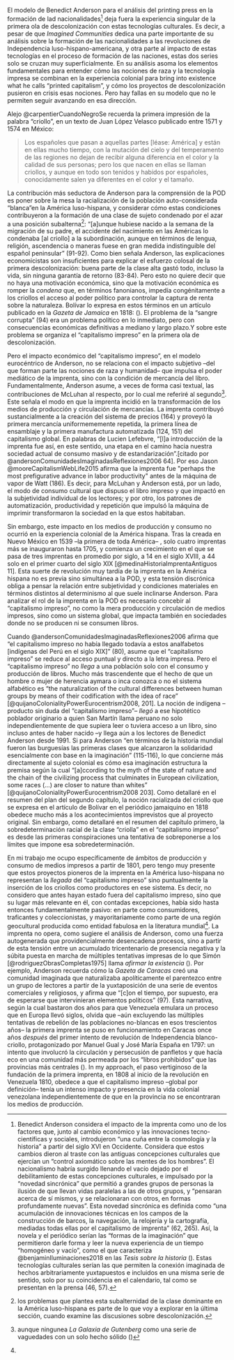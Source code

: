 El modelo de Benedict Anderson para el análisis del printing press en la formación de lad nacionalidades[^3] deja fuera la experiencia singular de la primera ola de descolonización con estas tecnologías culturales. Es decir, a pesar de que _Imagined Communities_ dedica una parte importante de su análisis sobre la formación de las nacionalidades a las revoluciones de Independencia luso-hispano-americana, y otra parte al impacto de estas tecnologías en el proceso de formación de las naciones, estas dos series solo se cruzan muy superficialmente. En su análisis asoma los elementos fundamentales para entender cómo las nociones de raza y la tecnología impresa se combinan en la experiencia colonial para bring into existence what he calls “printed capitalism”, y cómo los proyectos de descolonización pusieron en crisis esas nociones. Pero hay fallas en su modelo que no le permiten seguir avanzando en esa dirección. 

Alejo @carpentierCuandoNegroSe recuerda la primera impresión de la palabra “criollo”, en un texto de Juan López Velasco publicado entre 1571 y 1574 en México:  
> Los españoles que pasan a aquellas partes \[léase: América\] y están en ellas mucho tiempo, con la mutación del cielo y del temperamento de las regiones no dejan de recibir alguna diferencia en el color y la calidad de sus personas; pero los que nacen en ellas se llaman criollos, y aunque en todo son tenidos y habidos por españoles, conocidamente salen ya diferentes en el color y el tamaño.

La contribución más seductora de Anderson para la comprensión de la POD es poner sobre la mesa la racialización de la población auto-considerada “blanca”en la América luso-hispana, y considerar cómo estas condiciones contribuyeron a la formación de una clase de sujeto condenado por el azar a una  posición subalterna[^2]: “[a]unque hubiese nacido a la semana de la migración de su padre, el accidente del nacimiento en las Américas lo condenaba [al criollo] a la subordinación, aunque en términos de lengua, religión, ascendencia o maneras fuese en gran medida indistinguible del español peninsular” (91-92).  Como bien señala Anderson, las explicaciones economicistas son insuficientes para explicar el esfuerzo colosal de la primera descolonización: buena parte de la clase alta gastó todo, incluso la vida, sin ninguna garantía de retorno (83-84). Pero esto no quiere decir que no haya una motivación económica, sino que la motivación económica es romper la _condena_ que, en términos fanonianos, impedía congénitamente a los criollos el acceso al poder político para controlar la captura de renta sobre la naturaleza.  Bolívar lo expresa en estos términos en un artículo publicado en la _Gazeta de Jamaica_ en 1818:  (). El problema de la “sangre corrupta” (94) era un problema político en lo inmediato, pero con consecuencias económicas definitivas a mediano y largo plazo.Y sobre este problema se organiza el “capitalismo impreso” en la primera ola de descolonización.

Pero el impacto económico del “capitalismo impreso”, en el modelo eurocéntrico de Anderson, no se relaciona con el impacto subjetivo –del que forman parte las nociones de raza y humanidad– que impulsa el poder mediático de la imprenta, sino con la condición de mercancía del libro. Fundamentalmente, Anderson asume, a veces de forma casi textual, las contribuciones de McLuhan al respecto, por lo cual me referiré al segundo[^1]. Este señala el modo en que la imprenta incidió en la transformación de los medios de producción y circulación de mercancías. La imprenta contribuyó sustancialmente a la creación del sistema de precios (164) y proveyó la primera mercancía uniformememente repetida, la primera línea de ensamblaje y la primera manufactura automatizada (124, 151) del capitalismo global. En palabras de Lucien Lefebvre, “[l]a introducción de la imprenta fue así, en este sentido, una etapa en el camino hacia nuestra sociedad actual de consumo masivo y de estandarización”.[citado por @andersonComunidadesImaginadasReflexiones2006 64]. Por eso Jason @mooreCapitalismWebLife2015 afirma que la imprenta fue "perhaps the most prefigurative advance in labor productivity" antes de la máquina de vapor de Watt (186). Es decir, para McLuhan y Anderson está, por un lado, el modo de consumo cultural que dispuso el libro impreso y que impactó en la subjetividad individual de los lectores; y por otro, los patrones de automatización, productividad y repetición que impulsó la máquina de imprimir transformaron la sociedad en la que estos habitaban. 

Sin embargo, este impacto en los medios de producción y consumo no ocurrió en la experiencia colonial de la América hispana. Tras la creada en Nuevo México en 1539 –la primera de toda América– , solo cuatro imprentas más se inauguraron hasta 1705, y comienza un crecimiento en el que se pasa de tres imprentas en promedio por siglo, a 14 en el siglo XVIII, a 44 solo en el primer cuarto del siglo XIX [@medinaHistoriaImprentaAntiguos 11]. Esta suerte de revolución muy tardía de la imprenta en la América hispana no es previa sino simultánea a la POD, y esta tensión discrónica obliga a pensar la relación entre subjetividad y condiciones materiales en términos distintos al determinismo al que suele inclinarse Anderson. Para analizar el rol de la imprenta en la POD es necesario concebir al “capitalismo impreso”, no como la mera producción y circulación de medios impresos, sino como un sistema global, que impacta también en sociedades donde no se producen ni se consumen libros.

Cuando @andersonComunidadesImaginadasReflexiones2006 afirma que “el capitalismo impreso no había llegado todavía a estos analfabetos [indígenas del Perú en el siglo XIX]” (80), asume que el “capitalismo impreso” se reduce al acceso puntual y directo a la letra impresa. Pero el “capitalismo impreso” no _llega_ a una población solo con el consumo y producción de libros. Mucho más trascendente que el hecho de que un hombre o mujer de herencia aymara o inca conozca o no el sistema alfabético es “the naturalization of the cultural differences between human groups by means of their codification with the idea of race” [@quijanoColonialityPowerEurocentrism2008, 201]. La noción de indígena –producto sin duda del “capitalismo impreso”– _llegó_ a ese hipotético poblador originario a quien San Martín llama peruano no solo independientemente de que supiera leer o tuviera acceso a un libro, sino incluso antes de haber nacido –y llega aún a los lectores de Benedict Anderson desde 1991.  Si para Anderson “en términos de la  historia mundial fueron las burguesías las primeras clases que alcanzaron la solidaridad esencialmente con base en la imaginación” (115-116), lo que concierne más directamente al sujeto colonial es cómo esa imaginación estructura la premisa según la cual “[a]ccording to the myth of the state of nature and the chain of the civilizing process that culminates in European civilization, some races (…) are closer to nature than whites” [@quijanoColonialityPowerEurocentrism2008 203]. Como detallaré en el resumen del plan del segundo capítulo, la noción racializada del criollo que se expresa en el artículo de Bolívar en el periódico jamaiquino en 1818 obedece mucho más a los acontecimientos imprevistos que al proyecto original. Sin embargo, como detallaré en el resumen del capítulo primero, la sobredeterminación racial de la clase “criolla” en el “capitalismo impreso” es desde las primeras conspiraciones una tentativa de sobreponerse a los límites que impone esa sobredeterminación. 

En mi trabajo me ocupo específicamente de ámbitos de producción y consumo de medios impresos a partir de 1801, pero tengo muy presente que estos proyectos pioneros de la imprenta en la América luso-hispana no representan la _llegada_ del “capitalismo impreso” sino puntualmente la inserción de los criollos como productores en ese sistema. Es decir, no considero que antes hayan estado fuera del capitalismo impreso, sino que su lugar más relevante en él, con contadas excepciones, había sido hasta entonces fundamentalmente pasivo: en parte como consumidores, traficantes y coleccionistas, y mayoritariamente como parte de una región geocultural producida como entidad fabulosa en la literatura mundial[^4]. La imprenta no opera, como sugiere el análisis de Anderson, como una fuerza autogenerada que providencialmente desencadena procesos, sino a partir de esta tensión entre un acumulado tricentenario de presencia negativa y la súbita puesta en marcha de múltiples tentativas impresas de lo que Simón [@rodriguezObrasCompletas1975] llama _afirmar la existencia_ (). Por ejemplo, Anderson recuerda cómo la _Gazeta de Caracas_ creó una comunidad imaginada que naturalizaba apolíticamente el parentezco entre un grupo de lectores a partir de la yuxtaposición de una serie de eventos comerciales y religiosos, y afirma que “[c]on el tiempo, por supuesto, era de esperarse que intervinieran elementos políticos” (97). Esta narrativa, según la cual bastaron dos años para que Venezuela emulara un proceso que en Europa llevó siglos, olvida que –aún excluyendo las múltiples tentativas de rebelión de las poblaciones no-blancas en esos trescientos años– la primera imprenta se puso en funcionamiento en Caracas once años _después_ del primer intento de revolución de Independencia blanco-criollo, protagonizado por Manuel Gual y José María España en 1797: un intento que involucró la circulación y persecusión de panfletos y que hacía eco en una comunidad más permeada por los “libros prohibidos” que las provincias más centrales (). In my approach, el paso vertiginoso de la fundación de la primera imprenta, en 1808 al inicio de la revolución en Venezuela 1810, obedece a que el capitalismo impreso –global por definición– tenía un intenso impacto y presencia en la vida colonial venezolana independientemente de que en la provincia no se encontraran los medios de producción.




[^1]: aunque ningunea _La Galaxia de Gutenberg_ como una serie de vaguedades con un solo hecho sólido ()
[^2]: los problemas que plantea esta subalternidad de la clase dominante en la América luso-hispana es parte de lo que voy a explorar en la última sección, cuando examine las discusiones sobre descolonización.
[^2]: 

[^3]: Benedict Anderson considera el impacto de la imprenta como uno de los factores que, junto al cambio económico y las innovaciones tecno-científicas y sociales, introdujeron “una cuña entre la cosmología y la historia” a partir del siglo XVI en Occidente. Considera que estos cambios dieron al traste con las antiguas concepciones culturales que ejercían un “control axiomático sobre las mentes de los hombres”. El nacionalismo habría surgido llenando el vacío dejado por el debilitamiento de estas concepciones culturales, e impulsado por la “novedad sincrónica” que permitió a grandes grupos de personas la ilusión de que llevan vidas paralelas a las de otros grupos, y “pensaran acerca de sí mismos, y se relacionaran con otros, en formas profundamente nuevas”. Esta novedad sincrónica es definida como “una acumulación de innovaciones técnicas en los campos de la construcción de barcos, la navegación, la relojería y la cartografía, mediadas todas ellas por el capitalismo de imprenta” (62, 265). Así, la novela y el periódico serían las “formas de la imaginación” que permitieron darle forma y leer  la nueva experiencia de un tiempo “homogéneo y vacío”, como el que caracteriza @benjaminIluminaciones2018 en las _Tesis sobre la historia_ (). Estas tecnologías culturales serían las que permiten la conexión imaginada de hechos arbitrariamente yuxtapuestos e incluidos en una misma serie de sentido, solo por su coincidencia en el calendario, tal como se presentan en la prensa (46, 57). 
[^4]: 